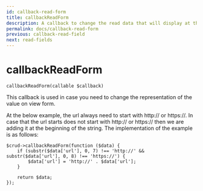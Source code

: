 ```yaml
---
id: callback-read-form
title: callbackReadForm
description: A callback to change the read data that will display at the read/view modal.
permalink: docs/callback-read-form
previous: callback-read-field
next: read-fields
---
```


# callbackReadForm

<pre><code class="language-php">callbackReadForm(callable $callback)</code></pre>
This callback is used in case you need to change the representation of the value on view form.

At the below example, the url always need to start with http:// or https://. In case that the url starts does not start with http:// or https:// then we are adding it at the beginning of the string. The implementation of the example is as follows:
<pre><code class="language-php">$crud->callbackReadForm(function ($data) {
    if (substr($data['url'], 0, 7) !== 'http://' && substr($data['url'], 0, 8) !== 'https://') {
        $data['url'] = 'http://' . $data['url'];
    }

    return $data;
});</code></pre>